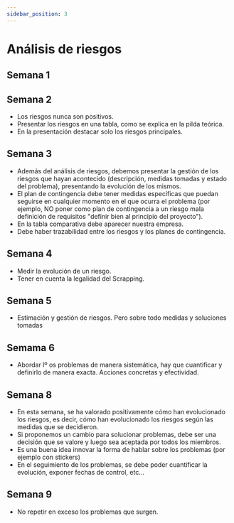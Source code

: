 ```yaml
---
sidebar_position: 3
---
```


# Análisis de riesgos

## Semana 1

## Semana 2
- Los riesgos nunca son positivos.
- Presentar los riesgos en una tabla, como se explica en la pilda teórica.
- En la presentación destacar solo los riesgos principales.

## Semana 3
- Además del análisis de riesgos, debemos presentar la gestión de los riesgos que hayan acontecido (descripción, medidas tomadas y estado del problema), presentando la evolución de los mismos.
- El plan de contingencia debe tener medidas específicas que puedan seguirse en cualquier momento en el que ocurra el problema (por ejemplo, NO poner como plan de contingencia a un riesgo mala definición de requisitos "definir bien al principio del proyecto").
- En la tabla comparativa debe aparecer nuestra empresa.
- Debe haber trazabilidad entre los riesgos y los planes de contingencia.

## Semana 4
- Medir la evolución de un riesgo.
- Tener en cuenta la legalidad del Scrapping.

## Semana 5
- Estimación y gestión de riesgos. Pero sobre todo medidas y soluciones tomadas

## Semama 6
- Abordar lº os problemas de manera sistemática, hay que cuantificar y definirlo de manera exacta. Acciones concretas y efectividad.

## Semana 8
- En esta semana, se ha valorado positivamente cómo han evolucionado los riesgos, es decir, cómo han evolucionado los riesgos según las medidas que se decidieron. 
- Si proponemos un cambio para solucionar problemas, debe ser una decisión que se valore y luego sea aceptada por todos los miembros.
- Es una buena idea innovar la forma de hablar sobre los problemas (por ejemplo con stickers)
- En el seguimiento de los problemas, se debe poder cuantificar la evolución, exponer fechas de control, etc...

## Semana 9
- No repetir en exceso los problemas que surgen.